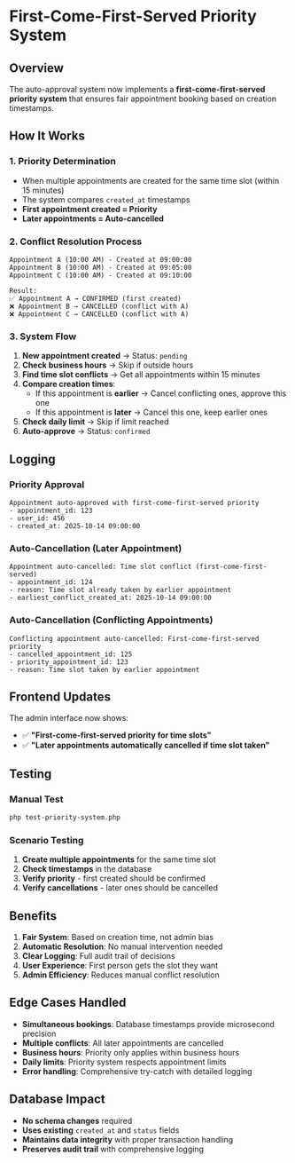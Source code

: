 # First-Come-First-Served Priority System

## Overview

The auto-approval system now implements a **first-come-first-served priority system** that ensures fair appointment booking based on creation timestamps.

## How It Works

### 1. **Priority Determination**
- When multiple appointments are created for the same time slot (within 15 minutes)
- The system compares `created_at` timestamps
- **First appointment created = Priority**
- **Later appointments = Auto-cancelled**

### 2. **Conflict Resolution Process**

```
Appointment A (10:00 AM) - Created at 09:00:00
Appointment B (10:00 AM) - Created at 09:05:00
Appointment C (10:00 AM) - Created at 09:10:00

Result:
✅ Appointment A → CONFIRMED (first created)
❌ Appointment B → CANCELLED (conflict with A)
❌ Appointment C → CANCELLED (conflict with A)
```

### 3. **System Flow**

1. **New appointment created** → Status: `pending`
2. **Check business hours** → Skip if outside hours
3. **Find time slot conflicts** → Get all appointments within 15 minutes
4. **Compare creation times**:
   - If this appointment is **earlier** → Cancel conflicting ones, approve this one
   - If this appointment is **later** → Cancel this one, keep earlier ones
5. **Check daily limit** → Skip if limit reached
6. **Auto-approve** → Status: `confirmed`

## Logging

### Priority Approval
```
Appointment auto-approved with first-come-first-served priority
- appointment_id: 123
- user_id: 456
- created_at: 2025-10-14 09:00:00
```

### Auto-Cancellation (Later Appointment)
```
Appointment auto-cancelled: Time slot conflict (first-come-first-served)
- appointment_id: 124
- reason: Time slot already taken by earlier appointment
- earliest_conflict_created_at: 2025-10-14 09:00:00
```

### Auto-Cancellation (Conflicting Appointments)
```
Conflicting appointment auto-cancelled: First-come-first-served priority
- cancelled_appointment_id: 125
- priority_appointment_id: 123
- reason: Time slot taken by earlier appointment
```

## Frontend Updates

The admin interface now shows:
- ✅ **"First-come-first-served priority for time slots"**
- ✅ **"Later appointments automatically cancelled if time slot taken"**

## Testing

### Manual Test
```bash
php test-priority-system.php
```

### Scenario Testing
1. **Create multiple appointments** for the same time slot
2. **Check timestamps** in the database
3. **Verify priority** - first created should be confirmed
4. **Verify cancellations** - later ones should be cancelled

## Benefits

1. **Fair System**: Based on creation time, not admin bias
2. **Automatic Resolution**: No manual intervention needed
3. **Clear Logging**: Full audit trail of decisions
4. **User Experience**: First person gets the slot they want
5. **Admin Efficiency**: Reduces manual conflict resolution

## Edge Cases Handled

- **Simultaneous bookings**: Database timestamps provide microsecond precision
- **Multiple conflicts**: All later appointments are cancelled
- **Business hours**: Priority only applies within business hours
- **Daily limits**: Priority system respects appointment limits
- **Error handling**: Comprehensive try-catch with detailed logging

## Database Impact

- **No schema changes** required
- **Uses existing** `created_at` and `status` fields
- **Maintains data integrity** with proper transaction handling
- **Preserves audit trail** with comprehensive logging




